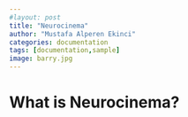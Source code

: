 ```yaml
---
#layout: post
title: "Neurocinema"
author: "Mustafa Alperen Ekinci"
categories: documentation
tags: [documentation,sample]
image: barry.jpg
---
```


# What is Neurocinema?

